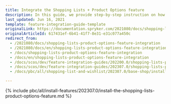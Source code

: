 ```yaml
---
title: Integrate the Shopping Lists + Product Options feature
description: In this guide, we provide step-by-step instruction on how to install Shopping Lists + Product Options Feature  into Spryker-based project.
last_updated: Jun 16, 2021
template: feature-integration-guide-template
originalLink: https://documentation.spryker.com/2021080/docs/shopping-lists-product-options-feature-integration
originalArticleId: 617431ef-6b41-41f7-8e31-e31c077a450c
redirect_from:
  - /2021080/docs/shopping-lists-product-options-feature-integration
  - /2021080/docs/en/shopping-lists-product-options-feature-integration
  - /docs/shopping-lists-product-options-feature-integration
  - /docs/en/shopping-lists-product-options-feature-integration
  - /docs/scos/dev/feature-integration-guides/202200.0/shopping-lists-product-options-feature-integration.html
  - /docs/scos/dev/feature-integration-guides/202307.0/shopping-lists-product-options-feature-integration.html
  - /docs/pbc/all/shopping-list-and-wishlist/202307.0/base-shop/install-and-upgrade/install-the-shopping-lists-product-options-feature.html

---
```


{% include pbc/all/install-features/202307.0/install-the-shopping-lists-product-options-feature.md %} <!-- To edit, see /_includes/pbc/all/install-features/202307.0/install-the-shopping-lists-product-options-feature.md -->
